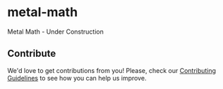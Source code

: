 # metal-math

Metal Math - Under Construction

## Contribute

We'd love to get contributions from you! Please, check our [Contributing Guidelines](CONTRIBUTING.md) to see how you can help us improve.
